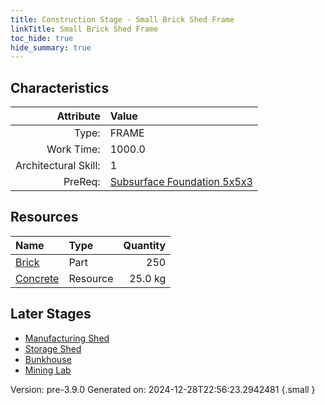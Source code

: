 ```yaml
---
title: Construction Stage - Small Brick Shed Frame
linkTitle: Small Brick Shed Frame
toc_hide: true
hide_summary: true
---
```


## Characteristics

| Attribute      | Value |
|--------:|:------|
|Type:|FRAME|
|Work Time:|1000.0|
|Architectural Skill:|1|
|PreReq:|[Subsurface Foundation 5x5x3](/docs/definitions/construction/subsurface-foundation-5x5x3)|

## Resources

| Name | Type | Quantity |
|:-----|:-----|-----:|
|[Brick](/docs/definitions/part/brick)|Part|250|
|[Concrete](/docs/definitions/resource/concrete)|Resource|25.0 kg|

## Later Stages
- [Manufacturing Shed](/docs/definitions/construction/manufacturing-shed)
- [Storage Shed](/docs/definitions/construction/storage-shed)
- [Bunkhouse](/docs/definitions/construction/bunkhouse)
- [Mining Lab](/docs/definitions/construction/mining-lab)


Version: pre-3.9.0 Generated on: 2024-12-28T22:56:23.2942481
{.small }